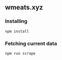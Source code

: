 wmeats.xyz
---

### Installing

```
npm install
```

### Fetching current data

```
npm run scrape
```
